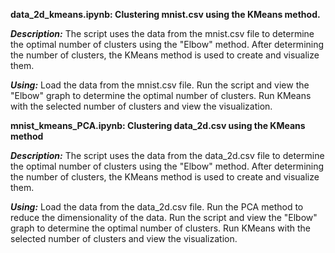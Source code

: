 **data_2d_kmeans.ipynb: Clustering mnist.csv using the KMeans method.**

***Description:***
The script uses the data from the mnist.csv file to determine the optimal number of clusters using the "Elbow" method. After determining the number of clusters, the KMeans method is used to create and visualize them.

***Using:***
Load the data from the mnist.csv file.
Run the script and view the "Elbow" graph to determine the optimal number of clusters.
Run KMeans with the selected number of clusters and view the visualization.

**mnist_kmeans_PCA.ipynb: Clustering data_2d.csv using the KMeans method**

***Description:***
The script uses the data from the data_2d.csv file to determine the optimal number of clusters using the "Elbow" method. After determining the number of clusters, the KMeans method is used to create and visualize them.

***Using:***
Load the data from the data_2d.csv file.
Run the PCA method to reduce the dimensionality of the data.
Run the script and view the "Elbow" graph to determine the optimal number of clusters.
Run KMeans with the selected number of clusters and view the visualization.
